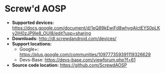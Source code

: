 # Screw'd AOSP

+ **Supported devices:** https://docs.google.com/document/d/1eQ89kEwiFd8whygAlctEYS0pLKy2IH0zJP9le8_OUI8/edit?usp=sharing
+ **Downloads:** http://dl.screwdandroid.com/devices/
+ **Support locations:**
    + Google+: https://plus.google.com/communities/109777359391119326629
    + Devs-Base: https://devs-base.com/viewforum.php?f=61
+ **Source code location:** https://github.com/ScrewdAOSP
